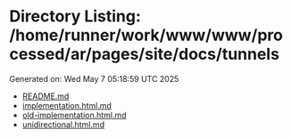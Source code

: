 # Directory Listing: /home/runner/work/www/www/processed/ar/pages/site/docs/tunnels
Generated on: Wed May  7 05:18:59 UTC 2025

- [README.md](README.md)
- [implementation.html.md](implementation.html.md)
- [old-implementation.html.md](old-implementation.html.md)
- [unidirectional.html.md](unidirectional.html.md)
